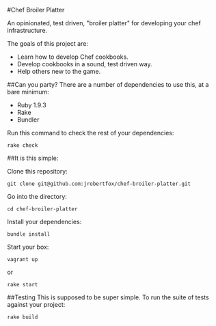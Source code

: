 #Chef Broiler Platter

An opinionated, test driven, "broiler platter" for developing your chef infrastructure.

The goals of this project are:
- Learn how to develop Chef cookbooks.
- Develop cookbooks in a sound, test driven way.
- Help others new to the game.

##Can you party?
There are a number of dependencies to use this, at a bare minimum:

- Ruby 1.9.3
- Rake
- Bundler

Run this command to check the rest of your dependencies:

    rake check

##It is this simple:

Clone this repository:

    git clone git@github.com:jrobertfox/chef-broiler-platter.git

Go into the directory:

    cd chef-broiler-platter

Install your dependencies:

    bundle install

Start your box:

    vagrant up

or

    rake start

##Testing
This is supposed to be super simple. To run the suite of tests against your project:

    rake build
